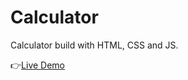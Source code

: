# Calculator

Calculator build with HTML, CSS and JS.

:point_right:[Live Demo](https://superjim.github.io/calculator/)
